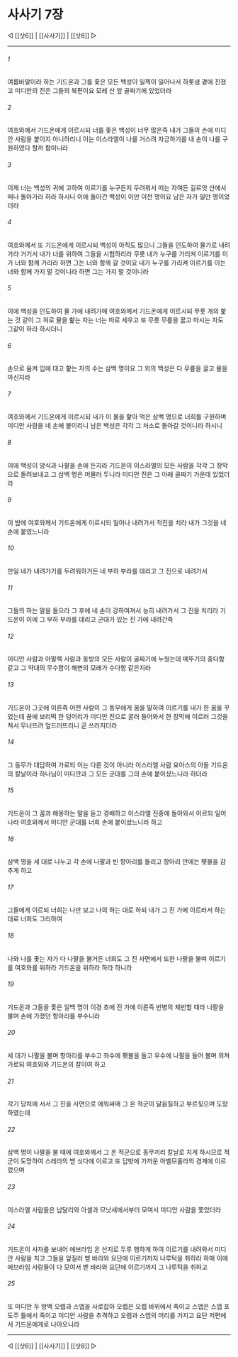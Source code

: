 # 사사기 7장

◁ [[삿6]] | [[사사기]] | [[삿8]] ▷
***

###### 1
여룹바알이라 하는 기드온과 그를 좇은 모든 백성이 일찍이 일어나서 하롯샘 곁에 진쳤고 미디안의 진은 그들의 북편이요 모레 산 앞 골짜기에 있었더라

###### 2
여호와께서 기드온에게 이르시되 너를 좇은 백성이 너무 많은즉 내가 그들의 손에 미디안 사람을 붙이지 아니하리니 이는 이스라엘이 나를 거스려 자긍하기를 내 손이 나를 구원하였다 할까 함이니라

###### 3
이제 너는 백성의 귀에 고하여 이르기를 누구든지 두려워서 떠는 자여든 길르앗 산에서 떠나 돌아가라 하라 하시니 이에 돌아간 백성이 이만 이천 명이요 남은 자가 일만 명이었더라

###### 4
여호와께서 또 기드온에게 이르시되 백성이 아직도 많으니 그들을 인도하여 물가로 내려가라 거기서 내가 너를 위하여 그들을 시험하리라 무릇 내가 누구를 가리켜 이르기를 이가 너와 함께 가리라 하면 그는 너와 함께 갈 것이요 내가 누구를 가리켜 이르기를 이는 너와 함께 가지 말 것이니라 하면 그는 가지 말 것이니라

###### 5
이에 백성을 인도하여 물 가에 내려가매 여호와께서 기드온에게 이르시되 무릇 개의 핥는 것 같이 그 혀로 물을 핥는 자는 너는 따로 세우고 또 무릇 무릎을 꿇고 마시는 자도 그같이 하라 하시더니

###### 6
손으로 움켜 입에 대고 핥는 자의 수는 삼백 명이요 그 외의 백성은 다 무릎을 꿇고 물을 마신지라

###### 7
여호와께서 기드온에게 이르시되 내가 이 물을 핥아 먹은 삼백 명으로 너희를 구원하며 미디안 사람을 네 손에 붙이리니 남은 백성은 각각 그 처소로 돌아갈 것이니라 하시니

###### 8
이에 백성이 양식과 나팔을 손에 든지라 기드온이 이스라엘의 모든 사람을 각각 그 장막으로 돌려보내고 그 삼백 명은 머물러 두니라 미디안 진은 그 아래 골짜기 가운데 있었더라

###### 9
이 밤에 여호와께서 기드온에게 이르시되 일어나 내려가서 적진을 치라 내가 그것을 네 손에 붙였느니라

###### 10
만일 네가 내려가기를 두려워하거든 네 부하 부라를 데리고 그 진으로 내려가서

###### 11
그들의 하는 말을 들으라 그 후에 네 손이 강하여져서 능히 내려가서 그 진을 치리라 기드온이 이에 그 부하 부라를 데리고 군대가 있는 진 가에 내려간즉

###### 12
미디안 사람과 아말렉 사람과 동방의 모든 사람이 골짜기에 누웠는데 메뚜기의 중다함 같고 그 약대의 무수함이 해변의 모래가 수다함 같은지라

###### 13
기드온이 그곳에 이른즉 어떤 사람이 그 동무에게 꿈을 말하여 이르기를 내가 한 꿈을 꾸었는데 꿈에 보리떡 한 덩어리가 미디안 진으로 굴러 들어와서 한 장막에 이르러 그것을 쳐서 무너뜨려 엎드러뜨리니 곧 쓰러지더라

###### 14
그 동무가 대답하여 가로되 이는 다른 것이 아니라 이스라엘 사람 요아스의 아들 기드온의 칼날이라 하나님이 미디안과 그 모든 군대를 그의 손에 붙이셨느니라 하더라

###### 15
기드온이 그 꿈과 해몽하는 말을 듣고 경배하고 이스라엘 진중에 돌아와서 이르되 일어나라 여호와께서 미디안 군대를 너희 손에 붙이셨느니라 하고

###### 16
삼백 명을 세 대로 나누고 각 손에 나팔과 빈 항아리를 들리고 항아리 안에는 횃불을 감추게 하고

###### 17
그들에게 이르되 너희는 나만 보고 나의 하는 대로 하되 내가 그 진 가에 이르러서 하는 대로 너희도 그리하여

###### 18
나와 나를 좇는 자가 다 나팔을 불거든 너희도 그 진 사면에서 또한 나팔을 불며 이르기를 여호와를 위하라 기드온을 위하라 하라 하니라

###### 19
기드온과 그들을 좇은 일백 명이 이경 초에 진 가에 이른즉 번병의 체번할 때라 나팔을 불며 손에 가졌던 항아리를 부수니라

###### 20
세 대가 나팔을 불며 항아리를 부수고 좌수에 횃불을 들고 우수에 나팔을 들어 불며 외쳐 가로되 여호와와 기드온의 칼이여 하고

###### 21
각기 당처에 서서 그 진을 사면으로 에워싸매 그 온 적군이 달음질하고 부르짖으며 도망하였는데

###### 22
삼백 명이 나팔을 불 때에 여호와께서 그 온 적군으로 동무끼리 칼날로 치게 하시므로 적군이 도망하여 스레라의 벧 싯다에 이르고 또 답밧에 가까운 아벨므홀라의 경계에 이르렀으며

###### 23
이스라엘 사람들은 납달리와 아셀과 므낫세에서부터 모여서 미디안 사람을 쫓았더라

###### 24
기드온이 사자를 보내어 에브라임 온 산지로 두루 행하게 하여 이르기를 내려와서 미디안 사람을 치고 그들을 앞질러 벧 바라와 요단에 이르기까지 나루턱을 취하라 하매 이에 에브라임 사람들이 다 모여서 벧 바라와 요단에 이르기까지 그 나루턱을 취하고

###### 25
또 미디안 두 방백 오렙과 스엡을 사로잡아 오렙은 오렙 바위에서 죽이고 스엡은 스엡 포도주 틀에서 죽이고 미디안 사람을 추격하고 오렙과 스엡의 머리를 가지고 요단 저편에서 기드온에게로 나아오니라

***
◁ [[삿6]] | [[사사기]] | [[삿8]] ▷